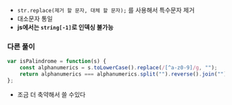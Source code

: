 - `str.replace(제거 할 문자, 대체 할 문자);` 를 사용해서 특수문자 제거
- 대소문자 통일
- **js에서는 `string[-1]`로 인덱싱 불가능**


### 다른 풀이
```js
var isPalindrome = function(s) {
    const alphanumerics = s.toLowerCase().replace(/[^a-z0-9]/g, "");
    return alphanumerics === alphanumerics.split("").reverse().join("");
};
```
- 조금 더 축약해서 쓸 수있다
